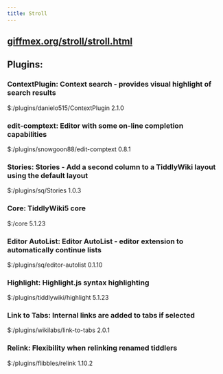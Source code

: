```yaml
---
title: Stroll
---
```


## [giffmex.org/stroll/stroll.html](https://giffmex.org/stroll/stroll.html)
## Plugins:
### ContextPlugin: Context search - provides visual highlight of search results
$:/plugins/danielo515/ContextPlugin
2.1.0
### edit-comptext: Editor with some on-line completion capabilities
$:/plugins/snowgoon88/edit-comptext
0.8.1
### Stories: Stories - Add a second column to a TiddlyWiki layout using the default layout
$:/plugins/sq/Stories
1.0.3
### Core: TiddlyWiki5 core
$:/core
5.1.23
### Editor AutoList: Editor AutoList - editor extension to automatically continue lists
$:/plugins/sq/editor-autolist
0.1.10
### Highlight: Highlight.js syntax highlighting
$:/plugins/tiddlywiki/highlight
5.1.23
### Link to Tabs: Internal links are added to tabs if selected
$:/plugins/wikilabs/link-to-tabs
2.0.1
### Relink: Flexibility when relinking renamed tiddlers
$:/plugins/flibbles/relink
1.10.2
